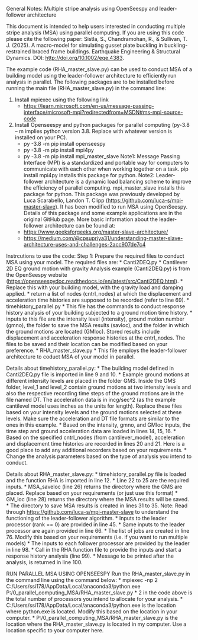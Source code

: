 General Notes: Multiple stripe analysis using OpenSeespy and leader-follower architecture

This document is intended to help users interested in conducting multiple stripe analysis (MSA) using parallel computing. If you are using this code please cite the following paper: Sistla, S., Chandramohan, R., & Sullivan, T. J. (2025). A macro-model for simulating gusset plate buckling in buckling-restrained braced frame buildings. Earthquake Engineering & Structural Dynamics. DOI: http://doi.org/10.1002/eqe.4383.  

The example code (RHA_master_slave.py) can be used to conduct MSA of a building model using the leader-follower architecture to efficiently run analysis in parallel. 
The following packages are to be installed before running the main file (RHA_master_slave.py) in the command line:
1. Install mpiexec using the following link
	* https://learn.microsoft.com/en-us/message-passing-interface/microsoft-mpi?redirectedfrom=MSDN#ms-mpi-source-code
2. Install Openseespy and python packages for parallel computing (py-3.8 – m implies python version 3.8. Replace with whatever version is installed on your PC).
	* py -3.8 -m pip install openseespy
	* py -3.8 -m pip install mpi4py
	* py -3.8 -m pip install mpi_master_slave
Note1: Message Passing Interface (MPI) is a standardized and portable way for computers to communicate with each other when working together on a task. pip install mpi4py installs this package for python. 
Note2: Leader-follower architecture is a dynamic load balancing scheme to improve the efficiency of parallel computing. mpi_master_slave installs this package for python. This package was previously developed by Luca Scarabello, Landon T. Clipp (https://github.com/luca-s/mpi-master-slave). It has been modified to run MSA using OpenSeespy. Details of this package and some example applications are in the original GitHub page. More basic information about the leader-follower architecture can be found at: 
	* https://www.geeksforgeeks.org/master-slave-architecture/ 
	* https://medium.com/@cpsupriya31/understanding-master-slave-architecture-uses-and-challenges-2acc907de7c4  

Instrcutions to use the code:
Step 1: Prepare the required files to conduct MSA using your model. The required files are:
	* Canti2DEQ.py 
		* Cantilever 2D EQ ground motion with gravity Analysis example (Canti2DEQ.py) is from the OpenSeespy website (https://openseespydoc.readthedocs.io/en/latest/src/Canti2DEQ.html). 
		* Replace this with your building model, with the gravity load  and damping applied. 
		* return a list of nodes (cntrl_nodes) at which the displacement and acceleration time histories are supposed to be recorded (refer to line 69). 
	* timehistory_parallel.py
		* This file has the commands to conduct response history analysis of your building subjected to a ground motion time history.
		* inputs to this file are the intensity level (intensity), ground motion number (gmno), the folder to save the MSA results (savloc), and the folder in which the ground motions are located  			  (GMloc). Stored results include displacement and acceleration response histories at the cntrl_nodes. The files to be saved and their location can be modified based on your preference.
	* RHA_master_slave.py
		* This file employs the leader-follower architecture to coduct MSA of your model in parallel.

Details about timehistory_parallel.py:
	* The building model defined in Canti2DEQ.py file is imported in line 9 and 10.
	* Example ground motions at different intensity levels are placed in the folder GMS. Inside the GMS folder, level_1 and level_2 contain ground motions at two intensity levels and also the respective recording time steps of the ground motions are 	  in the file named DT. The acceleration data is in incg/sec^2 (as the example cantilevel model uses inches as the units for length). Replace these files based on your intensity levels and the ground motions selected at these levels. Make sure 	  the acceleration and DT file formats are similar to the ones in this example.
	* Based on the intensity, gmno, and GMloc inputs, the time step and ground acceleration data are loaded in lines 14, 15, 16.
	* Based on the specified cntrl_nodes (from cantilever_model), acceleration and displacement time histories are recorded in lines 20 and 21. Here is a good place to add any additional recorders based on your requirements.
	* Change the analysis parameters based on the type of analysis you intend to conduct.

Details about RHA_master_slave.py:
	* timehistory_parallel.py file is loaded and the function RHA is imported in line 12.
	* Line 22 to 25 are the required inputs. 
	* MSA_saveloc (line 26) returns the directory where the GMS are placed. Replace based on your requirements (or just use this format)
	* GM_loc (line 28) returns the directory where the MSA results will be saved.
	* The directory to save MSA results is created in lines 31 to 35.
Note: Read through https://github.com/luca-s/mpi-master-slave to understand the functioning of the leader-follower algorithm.
	* Inputs to the leader processor (rank == 0) are provided in line 45.
	* Same inputs to the leader processor are again provided in line 66.
	* The list of jobs are created in line 76. Modify this based on your requirements (i.e. if you want to run multiple models)
	* The inputs to each follower processor are provided by the leader in line 98.
	* Call in the RHA function file to provide the inputs and start a response history analysis (line 99).
	* Message to be printed after the analysis, is returned in line 100.

RUN PARALLEL MSA USING OPENSEESPY
Run the RHA_master_slave.py in the command line using the command below:
	*  mpiexec -np 2 C:/Users/ssi178/AppData/Local/anaconda3/python.exe  P:/0_parallel_computing_MSA/RHA_master_slave.py
		* 2 in the code above is the total number of processors you intend to allocate for your analysis.
		* C:/Users/ssi178/AppData/Local/anaconda3/python.exe is the location where python.exe is located. Modify this based on the location in your computer.
		* P:/0_parallel_computing_MSA/RHA_master_slave.py is the location where the RHA_master_slave.py is located in my computer.  Use a location specific to your computer here.

